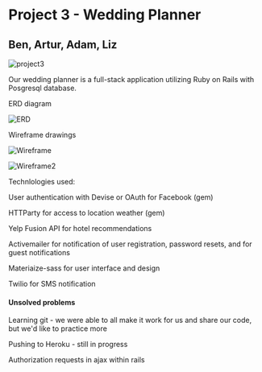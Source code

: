 # Project 3 - Wedding Planner
## Ben, Artur, Adam, Liz


![project3](https://i.imgur.com/ZSJMXns.png)

Our wedding planner is a full-stack application utilizing Ruby on Rails with Posgresql database.

ERD diagram

![ERD](https://i.imgur.com/5CafcEP.png)

Wireframe drawings

![Wireframe](https://i.imgur.com/YPn7W5L.jpg)

![Wireframe2](https://i.imgur.com/LZgKjkL.jpg)

Technlologies used:

User authentication with Devise or OAuth for Facebook (gem)

HTTParty for access to location weather (gem)

Yelp Fusion API for hotel recommendations

Activemailer for notification of user registration, password resets, and for guest notifications 

Materiaize-sass for user interface and design

Twilio for SMS notification


#### Unsolved problems
Learning git - we were able to all make it work for us and share our code, but we'd like to practice more

Pushing to Heroku - still in progress

Authorization requests in ajax within rails
